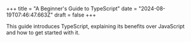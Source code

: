 +++
title = "A Beginner's Guide to TypeScript"
date = "2024-08-19T07:46:47.663Z"
draft = false
+++

  This guide introduces TypeScript, explaining its benefits over JavaScript and how to get started with it.
        